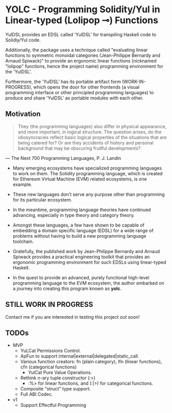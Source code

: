 YOLC - Programming Solidity/Yul in Linear-typed (Lolipop ⊸) Functions
=====================================================================

YulDSL provides an EDSL called 'YulDSL' for transpiling Haskell code to Solidiy/Yul code.

Additionally, the package uses a technique called "evaluating linear functions to symmetric monoidal categories
(Jean-Philippe Bernardy and Arnaud Spiwack)" to provide an ergonomic linear functions (nicknamed "lolipop" functions,
hence the project name) programming environment for the 'YulDSL'.

Furthermore, the 'YulDSL' has its portable artifact form (WORK-IN-PROGRESS), which opens the door for other frontends (a
visual programming interface or other principled programming languages) to produce and share 'YulDSL' as portable
modules with each other.

Motivation
----------

> They (the programming languages) also differ in physical appearance, and more important, in logical structure. The
> question arises, do the idiosyncracies reflect basic logical properties of the situations that are being catered for?
> Or are they accidents of history and personal background that may be obscuring fruitful developments?

— The Next 700 Programming Languages, P. J. Landin

* Many emerging ecosystems have specialized programming languages to work on them. The Solidity programming language,
  which is created for Ethereum Virtual Machine (EVM) related ecosystems, is one example.

* These new languages don't serve any purpose other than programming for its particular ecosystem.

* In the meantime, programming language theories have continued advancing, especially in type theory and category
  theory.

* Amongst these languages, a few have shown to be capable of embedding a domain specific language (EDSL) for a wide
  range of problems without having to build a new programming language toolchain.

* Gratefully, the published work by Jean-Philippe Bernardy and Arnaud Spiwack provides a practical engineering toolkit
  that provides an ergonomic programming environment for such EDSLs using linear-typed Haskell.

* In the quest to provide an advanced, purely functional high-level programming language to the EVM ecosystem, the author
  embarked on a journey into creating this program known as **yolc**.

STILL WORK IN PROGRESS
----------------------

Contact me if you are interested in testing this project out soon!

## TODOs

- MVP
  - YuLCat Permissions Control.
  - ApFun to support internal|external|delegated|static_call.
  - Various function creators: fn (plain category), lfn (linear functions), cfn (categorical functions)
    - YulCat Pure Value Operations.
  - Rethink n-ary tuple constructor (:>)
    - :%> for linear functions, and (:|>) for categorical functions.
  - Composite "struct" type support.
  - Full ABI Codec.
- v1
  - Support Effectful Programming
